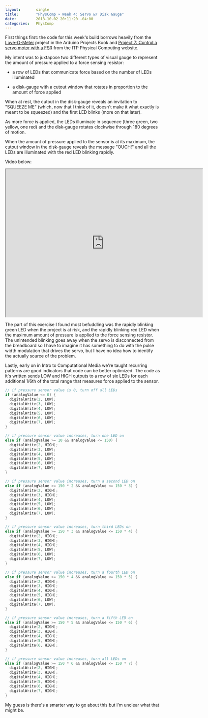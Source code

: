 ```yaml
---
layout:       single
title:        "PhysComp » Week 4: Servo w/ Disk Gauge"
date:         2018-10-02 20:11:20 -04:00
categories:   PhysComp
---
```


First things first: the code for this week's build borrows heavily from the [Love-O-Meter](https://www.youtube.com/watch?v=RJPKuGF4lRE) project in the Arduino Projects Book and [Project 7: Control a servo motor with a FSR](https://itp.nyu.edu/physcomp/labs/labs-arduino-digital-and-analog/servo-motor-control-with-an-arduino/#Project_7_Control_a_servo_motor_with_a_FSR) from the ITP Physical Computing website.

My intent was to juxtapose two different types of visual gauge to represent the amount of pressure applied to a force sensing resistor:

- a row of LEDs that communicate force based on the number of LEDs illuminated

- a disk-gauge with a cutout window that rotates in proportion to the amount of force applied

When at rest, the cutout in the disk-gauge reveals an invitation to "SQUEEZE ME" (which, now that I think of it, doesn't make it what exactly is meant to be squeezed) and the first LED blinks (more on that later).

As more force is applied, the LEDs illuminate in sequence (three green, two yellow, one red) and the disk-gauge rotates clockwise through 180 degrees of motion.

When the amount of pressure applied to the sensor is at its maximum, the cutout window in the disk-gauge reveals the message "OUCH!" and all the LEDs are illuminated with the red LED blinking rapidly.

Video below:

<iframe src="https://drive.google.com/file/d/10kZh0xaVQAj7Rjji4U3JF3TBkrJs9Qxm/preview" width="640" height="480" allow="fullscreen"></iframe>

The part of this exercise I found most befuddling was the rapidly blinking green LED when the project is at risk, and the rapidly blinking red LED when the maximum amount of pressure is applied to the force sensing resistor. The unintended blinking goes away when the servo is disconnected from the breadboard so I have to imagine it has something to do with the pulse width modulation that drives the servo, but I have no idea how to identify the actually source of the problem.

Lastly, early on in Intro to Computational Media we're taught recurring patterns are good indicators that code can be better optimized. The code as it's written sends LOW and HIGH outputs to a row of six LEDs for each additional 1/6th of the total range that measures force applied to the sensor.

```c++
// if pressure sensor value is 0, turn off all LEDs
if (analogValue <= 0) {
  digitalWrite(2, LOW);
  digitalWrite(3, LOW);
  digitalWrite(4, LOW);
  digitalWrite(5, LOW);
  digitalWrite(6, LOW);
  digitalWrite(7, LOW);
}

// if pressure sensor value increases, turn one LED on
else if (analogValue >= 10 && analogValue <= 150) {
  digitalWrite(2, HIGH);
  digitalWrite(3, LOW);
  digitalWrite(4, LOW);
  digitalWrite(5, LOW);
  digitalWrite(6, LOW);
  digitalWrite(7, LOW);
}

// if pressure sensor value increases, turn a second LED on
else if (analogValue >= 150 * 2 && analogValue <= 150 * 3) {
  digitalWrite(2, HIGH);
  digitalWrite(3, HIGH);
  digitalWrite(4, LOW);
  digitalWrite(5, LOW);
  digitalWrite(6, LOW);
  digitalWrite(7, LOW);
}

// if pressure sensor value increases, turn third LEDs on
else if (analogValue >= 150 * 3 && analogValue <= 150 * 4) {
  digitalWrite(2, HIGH);
  digitalWrite(3, HIGH);
  digitalWrite(4, HIGH);
  digitalWrite(5, LOW);
  digitalWrite(6, LOW);
  digitalWrite(7, LOW);
}

// if pressure sensor value increases, turn a fourth LED on
else if (analogValue >= 150 * 4 && analogValue <= 150 * 5) {
  digitalWrite(2, HIGH);
  digitalWrite(3, HIGH);
  digitalWrite(4, HIGH);
  digitalWrite(5, HIGH);
  digitalWrite(6, LOW);
  digitalWrite(7, LOW);
}

// if pressure sensor value increases, turn a fifth LED on
else if (analogValue >= 150 * 5 && analogValue <= 150 * 6) {
  digitalWrite(2, HIGH);
  digitalWrite(3, HIGH);
  digitalWrite(4, HIGH);
  digitalWrite(5, HIGH);
  digitalWrite(6, HIGH);
}

// if pressure sensor value increases, turn all LEDs on
else if (analogValue >= 150 * 6 && analogValue <= 150 * 7) {
  digitalWrite(2, HIGH);
  digitalWrite(3, HIGH);
  digitalWrite(4, HIGH);
  digitalWrite(5, HIGH);
  digitalWrite(6, HIGH);
  digitalWrite(7, HIGH);
}
```

My guess is there's a smarter way to go about this but I'm unclear what that might be.
